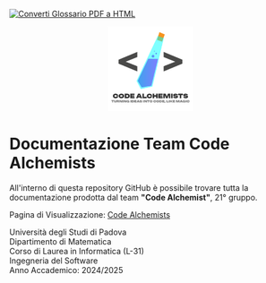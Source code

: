 [![Converti Glossario PDF a HTML](https://github.com/teamcodealchemists/teamcodealchemists.github.io/actions/workflows/glossario_pdf_to_html.yml/badge.svg?branch=feature%2FSCRUM-55-Glossario-action&event=workflow_run)](https://github.com/teamcodealchemists/teamcodealchemists.github.io/actions/workflows/glossario_pdf_to_html.yml)

<p align="center">
  <img alt="Logo del Team: una provetta di laboratorio chimico racchiusa dentro a due parentesi angolari, rappresentanti i tag di programmazione. Sotto il nome del team e il motto: Code Alchemists. Turning ideas into code, like magic" src="Assets/Loghi/Logo-nome-motto.png" width="30%">
</p>

# Documentazione Team Code Alchemists
All'interno di questa repository GitHub è possibile trovare tutta la documentazione prodotta dal team <b>"Code Alchemist"</b>, 21° gruppo.

Pagina di Visualizzazione: <a href="https://teamcodealchemists.github.io" target="_blank">Code Alchemists</a>

Università degli Studi di Padova<br>
Dipartimento di Matematica<br>
Corso di Laurea in Informatica (L-31)<br>
Ingegneria del Software<br>
Anno Accademico: 2024/2025<br>
